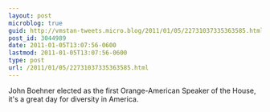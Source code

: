 ```yaml
---
layout: post
microblog: true
guid: http://vmstan-tweets.micro.blog/2011/01/05/22731037335363585.html
post_id: 3044989
date: 2011-01-05T13:07:56-0600
lastmod: 2011-01-05T13:07:56-0600
type: post
url: /2011/01/05/22731037335363585.html
---
```

John Boehner elected as the first Orange-American Speaker of the House, it's a great day for diversity in America.
